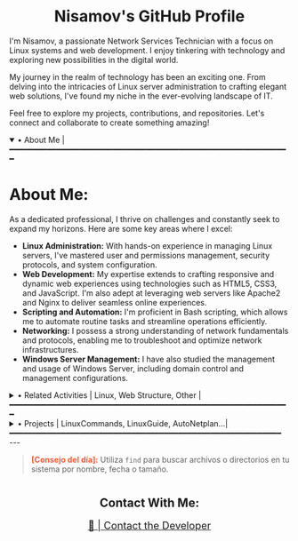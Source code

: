 <!--Perfil GitHub Nisamov - Todos los derechos reservados-->

<div align="center">
  <h1>Nisamov's GitHub Profile</h1>
</div>
I'm Nisamov, a passionate Network Services Technician with a focus on Linux systems and web development. I enjoy tinkering with technology and exploring new possibilities in the digital world.

My journey in the realm of technology has been an exciting one. From delving into the intricacies of Linux server administration to crafting elegant web solutions, I've found my niche in the ever-evolving landscape of IT.

Feel free to explore my projects, contributions, and repositories. Let's connect and collaborate to create something amazing!

<details open>
<summary>• About Me |━━━━━━━━━━━━━━━━━━━━━━━━━━━━━━━━━━━━━━━━━━━━━━━━━━━━━━━━━━━━</summary>
<h1>About Me:</h1>
As a dedicated professional, I thrive on challenges and constantly seek to expand my horizons. Here are some key areas where I excel:

- **Linux Administration:** With hands-on experience in managing Linux servers, I've mastered user and permissions management, security protocols, and system configuration.
- **Web Development:** My expertise extends to crafting responsive and dynamic web experiences using technologies such as HTML5, CSS3, and JavaScript. I'm also adept at leveraging web servers like Apache2 and Nginx to deliver seamless online experiences.
- **Scripting and Automation:** I'm proficient in Bash scripting, which allows me to automate routine tasks and streamline operations efficiently.
- **Networking:** I possess a strong understanding of network fundamentals and protocols, enabling me to troubleshoot and optimize network infrastructures.
- **Windows Server Management:** I have also studied the management and usage of Windows Server, including domain control and management configurations.
</details>

<details>
<summary>• Related Activities | Linux, Web Structure, Other |━━━━━━━━━━━━━━━━━━━━━━━━━━━━━━━━━━━━━━━━━━━━━━━━━━━━━━━━━━━━</summary>
<h1>Related Activities:</h1>

### Linux:

My expertise in Linux extends across various domains:

- User & Groups management: Ensuring secure access and permissions for users and groups.
- Server Services: Configuring and managing essential server services for optimal performance.
- Directory and file management: Organizing and securing data efficiently within the Linux filesystem.
- System Configuration management: Fine-tuning system settings and parameters to meet specific requirements.
- Security management: Implementing robust security measures to safeguard against threats and vulnerabilities.

### Web Structure:

My proficiency in web technologies encompasses:

- HTML5: Crafting semantic and structured web content for enhanced accessibility and usability.
- CSS3: Styling web elements to create visually appealing and responsive layouts.
- JavaScript: Adding interactivity and dynamic functionality to web applications and interfaces.
- Markdown: Writing clean and readable documentation using Markdown syntax.

### Other:

In addition to Linux and web technologies, I also specialize in:

- **Bash**: Writing scripts and automating tasks to streamline workflows and enhance productivity. Proficient in using Bash to handle file manipulations, system monitoring, and custom automation tasks, reducing manual effort and increasing efficiency.

- **Golang**: Learning to build lightweight and efficient applications with Golang. Focusing on understanding basic syntax, data structures, and creating small tools and scripts to solve practical problems.

- **Ansible**: Automating infrastructure management, system provisioning, and application deployment. Writing playbooks for configuration management, orchestrating multi-server environments, and improving infrastructure efficiency with code-based automation.

- **Putty**: Leveraging SSH client management for secure remote access and administration. Skilled in managing remote Linux and Windows systems through SSH, running commands, troubleshooting, and configuring servers securely via terminal sessions.

</details>

<details>
<summary>• Projects | LinuxCommands, LinuxGuide, AutoNetplan...|━━━━━━━━━━━━━━━━━━━━━━━━━━━━━━━━━━━━━━━━━━━━━━━━━━━━━━━━━━</summary>
<h2>Relevant Projects:</h2>

Featured projects being worked on, review the most relevant projects in its history.:

- [SSP](https://github.com/Nisamov/ssp): SSP (Secure Service Protocol) is a system that allows you to control the services that run on the system, this software being a means of extra security in terms of protecting a computer from actions carried out by unknown services that can violate our system.
</details>
---

<!-- RANDOM_ADVICE -->
> <span style="color: #FF5733; font-weight: bold;">[Consejo del día]:</span> Utiliza `find` para buscar archivos o directorios en tu sistema por nombre, fecha o tamaño.  

<h2 style="text-align: center; margin-top: 40px;">Contact With Me:</h2>
<div align="center" style="margin-top: 10px;">
  <a href="mailto:aaa.001.0a0b@gmail.com" style="text-align: center; font-size: 1.3em;">📧 | Contact the Developer</a>
</div>
